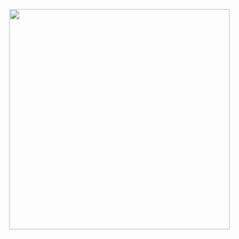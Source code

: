 
  <img src="https://github-readme-stats.vercel.app/api/top-langs/?username=iz-hafiz&layout=compact&show_icons=true&title_color=fff&icon_color=79ff97&text_color=9f9f9f&bg_color=151515" width="400"/>


